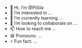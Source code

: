 - 👋 Hi, I’m @PiSila
- 👀 I’m interested in ...
- 🌱 I’m currently learning ...
- 💞️ I’m looking to collaborate on ...
- 📫 How to reach me ...
- 😄 Pronouns: ...
- ⚡ Fun fact: ...

<!---
PiSila/PiSila is a ✨ special ✨ repository because its `README.md` (this file) appears on your GitHub profile.
You can click the Preview link to take a look at your changes.
--->
